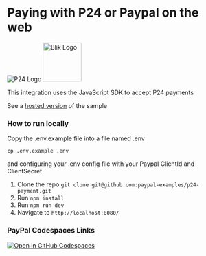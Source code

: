 # Paying with P24 or Paypal on the web

<p>
<img src="https://www.paypalobjects.com/images/checkout/latinum/Altpay_logo_p24.svg" alt="P24 Logo">
<img src="https://upload.wikimedia.org/wikipedia/commons/b/b5/PayPal.svg" width="90px" alt="Blik Logo">
</p>

This integration uses the JavaScript SDK to accept P24 payments


See a [hosted version](https://p24-paypal-js-sdk.herokuapp.com) of the sample


### How to run locally

Copy the .env.example file into a file named .env

```
cp .env.example .env
```

and configuring your .env config file with your Paypal ClientId and ClientSecret

1. Clone the repo  `git clone git@github.com:paypal-examples/p24-payment.git`
2. Run `npm install`
3. Run `npm run dev`
4. Navigate to `http://localhost:8080/`

### PayPal Codespaces Links
[![Open in GitHub Codespaces](https://github.com/codespaces/badge.svg)](https://codespaces.new/im-sandbox-kalpanarc/P24-pay)

